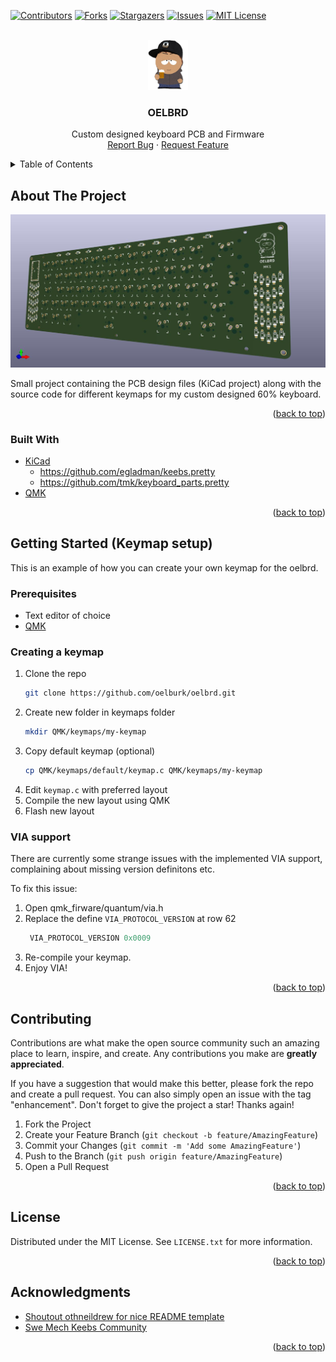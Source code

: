 <a name="readme-top"></a>



<!-- PROJECT SHIELDS -->
[![Contributors][contributors-shield]][contributors-url]
[![Forks][forks-shield]][forks-url]
[![Stargazers][stars-shield]][stars-url]
[![Issues][issues-shield]][issues-url]
[![MIT License][license-shield]][license-url]



<!-- PROJECT LOGO -->
<br />
<div align="center">
  <a href="https://github.com/oelburk/oelbrd">
    <img src="Design/resources/oel-logo-color.png" alt="Logo" height="80">
  </a>

<h3 align="center">OELBRD</h3>

  <p align="center">
    Custom designed keyboard PCB and Firmware
    <br />
    <a href="https://github.com/oelburk/oelbrd/issues">Report Bug</a>
    ·
    <a href="https://github.com/oelburk/oelbrd/issues">Request Feature</a>
  </p>
</div>



<!-- TABLE OF CONTENTS -->
<details>
  <summary>Table of Contents</summary>
  <ol>
    <li>
      <a href="#about-the-project">About The Project</a>
      <ul>
        <li><a href="#built-with">Built With</a></li>
      </ul>
    </li>
    <li>
      <a href="#getting-started">Getting Started (Keymap setup)</a>
      <ul>
        <li><a href="#prerequisites">Prerequisites</a></li>
        <li><a href="#installation">Creating a keymap</a></li>
      </ul>
    </li>
    <li><a href="#contributing">Contributing</a></li>
    <li><a href="#license">License</a></li>
    <li><a href="#acknowledgments">Acknowledgments</a></li>
  </ol>
</details>



<!-- ABOUT THE PROJECT -->
## About The Project

[![Product Name Screen Shot][product-screenshot]](https://example.com)

Small project containing the PCB design files (KiCad project) along with the source code for different keymaps for my custom designed 60% keyboard.

<p align="right">(<a href="#readme-top">back to top</a>)</p>



### Built With

* [KiCad](https://www.kicad.org/download/windows/)
  * https://github.com/egladman/keebs.pretty
  * https://github.com/tmk/keyboard_parts.pretty
* [QMK](https://qmk.fm/)

<p align="right">(<a href="#readme-top">back to top</a>)</p>



<!-- GETTING STARTED -->
## Getting Started (Keymap setup)

This is an example of how you can create your own keymap for the oelbrd.

### Prerequisites
* Text editor of choice
* [QMK](https://github.com/qmk/qmk_firmware/blob/master/docs/newbs.md)

### Creating a keymap

1. Clone the repo
   ```sh
   git clone https://github.com/oelburk/oelbrd.git
   ```
2. Create new folder in keymaps folder
   ```sh
   mkdir QMK/keymaps/my-keymap
   ```
3. Copy default keymap (optional)
   ```sh
   cp QMK/keymaps/default/keymap.c QMK/keymaps/my-keymap
   ```
4. Edit `keymap.c` with preferred layout
5. Compile the new layout using QMK
6. Flash new layout

### VIA support

There are currently some strange issues with the implemented VIA support, complaining about missing version definitons etc.

To fix this issue:
1. Open qmk_firware/quantum/via.h
2. Replace the define `VIA_PROTOCOL_VERSION` at row 62
   ```C
    VIA_PROTOCOL_VERSION 0x0009
   ```
3. Re-compile your keymap.
4. Enjoy VIA!

<p align="right">(<a href="#readme-top">back to top</a>)</p>


<!-- CONTRIBUTING -->
## Contributing

Contributions are what make the open source community such an amazing place to learn, inspire, and create. Any contributions you make are **greatly appreciated**.

If you have a suggestion that would make this better, please fork the repo and create a pull request. You can also simply open an issue with the tag "enhancement".
Don't forget to give the project a star! Thanks again!

1. Fork the Project
2. Create your Feature Branch (`git checkout -b feature/AmazingFeature`)
3. Commit your Changes (`git commit -m 'Add some AmazingFeature'`)
4. Push to the Branch (`git push origin feature/AmazingFeature`)
5. Open a Pull Request

<p align="right">(<a href="#readme-top">back to top</a>)</p>



<!-- LICENSE -->
## License

Distributed under the MIT License. See `LICENSE.txt` for more information.

<p align="right">(<a href="#readme-top">back to top</a>)</p>


<!-- ACKNOWLEDGMENTS -->
## Acknowledgments

* [Shoutout othneildrew for nice README template](https://github.com/othneildrew/Best-README-Template)
* [Swe Mech Keebs Community](http://mekaniskatangentbord.se/)

<p align="right">(<a href="#readme-top">back to top</a>)</p>



<!-- MARKDOWN LINKS & IMAGES -->
<!-- https://www.markdownguide.org/basic-syntax/#reference-style-links -->
[contributors-shield]: https://img.shields.io/github/contributors/oelburk/oelbrd.svg?style=for-the-badge
[contributors-url]: https://github.com/oelburk/oelbrd/graphs/contributors
[forks-shield]: https://img.shields.io/github/forks/oelburk/oelbrd.svg?style=for-the-badge
[forks-url]: https://github.com/oelburk/oelbrd/network/members
[stars-shield]: https://img.shields.io/github/stars/oelburk/oelbrd.svg?style=for-the-badge
[stars-url]: https://github.com/oelburk/oelbrd/stargazers
[issues-shield]: https://img.shields.io/github/issues/oelburk/oelbrd.svg?style=for-the-badge
[issues-url]: https://github.com/oelburk/oelbrd/issues
[license-shield]: https://img.shields.io/github/license/oelburk/oelbrd.svg?style=for-the-badge
[license-url]: https://github.com/oelburk/oelbrd/blob/master/LICENSE.txt
[linkedin-shield]: https://img.shields.io/badge/-LinkedIn-black.svg?style=for-the-badge&logo=linkedin&colorB=555
[linkedin-url]: https://linkedin.com/in/linkedin_username
[product-screenshot]: Design/oelbrd-mk1.jpg
[Next.js]: https://img.shields.io/badge/next.js-000000?style=for-the-badge&logo=nextdotjs&logoColor=white
[Next-url]: https://nextjs.org/
[React.js]: https://img.shields.io/badge/React-20232A?style=for-the-badge&logo=react&logoColor=61DAFB
[React-url]: https://reactjs.org/
[Vue.js]: https://img.shields.io/badge/Vue.js-35495E?style=for-the-badge&logo=vuedotjs&logoColor=4FC08D
[Vue-url]: https://vuejs.org/
[Angular.io]: https://img.shields.io/badge/Angular-DD0031?style=for-the-badge&logo=angular&logoColor=white
[Angular-url]: https://angular.io/
[Svelte.dev]: https://img.shields.io/badge/Svelte-4A4A55?style=for-the-badge&logo=svelte&logoColor=FF3E00
[Svelte-url]: https://svelte.dev/
[Laravel.com]: https://img.shields.io/badge/Laravel-FF2D20?style=for-the-badge&logo=laravel&logoColor=white
[Laravel-url]: https://laravel.com
[Bootstrap.com]: https://img.shields.io/badge/Bootstrap-563D7C?style=for-the-badge&logo=bootstrap&logoColor=white
[Bootstrap-url]: https://getbootstrap.com
[JQuery.com]: https://img.shields.io/badge/jQuery-0769AD?style=for-the-badge&logo=jquery&logoColor=white
[JQuery-url]: https://jquery.com 
